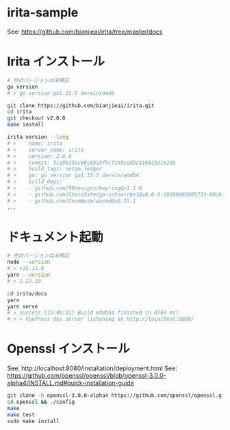 # irita-sample
See: https://github.com/bianjieai/irita/tree/master/docs

# Irita インストール
```sh
# 他のバージョンは未検証
go version
# > go version go1.15.5 darwin/amd6
```
```sh
git clone https://github.com/bianjieai/irita.git
cd irita 
git checkout v2.0.0
make install
```

```sh
irita version --long
# >    name: irita
# >    server_name: irita
# >    version: 2.0.0
# >    commit: 5ce9b33ec68c65a5fbcf193ced2c318323218218
# >    build_tags: netgo,ledger
# >    go: go version go1.15.5 darwin/amd64
# >    build_deps:
# >    - github.com/99designs/keyring@v1.1.6
# >    - github.com/ChainSafe/go-schnorrkel@v0.0.0-20200405005733-88cbf1b4c40d
# >    - github.com/CosmWasm/wasmd@v0.15.1
...
```

# ドキュメント起動
```sh
# 他のバージョンは未検証
node --version
# > v15.11.0
yarn --version
# > 1.22.10
```

```sh
cd irita/docs
yarn
yarn serve
# > success [15:46:31] Build edebaa finished in 8703 ms! 
# > > VuePress dev server listening at http://localhost:8080/
```

# Openssl インストール
See: http://localhost:8080/installation/deployment.html
See: https://github.com/openssl/openssl/blob/openssl-3.0.0-alpha4/INSTALL.md#quick-installation-guide
```sh
git clone -b openssl-3.0.0-alpha4 https://github.com/openssl/openssl.git
cd openssl && ./config
make
make test
sudo make install
```
